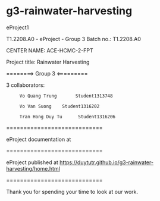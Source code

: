 # g3-rainwater-harvesting
eProject1

T1.2208.A0 - eProject - Group 3
Batch no.: T1.2208.A0

CENTER NAME: ACE-HCMC-2-FPT

Project title: Rainwater Harvesting

========> Group 3 <=========

3 collaborators:

         Vo Quang Trung       Student1313748

         Vo Van Suong    Student1316202
         
         Tran Hong Duy Tu      Student1316206
============================

eProject documentation at 

============================

eProject published at https://duytutr.github.io/g3-rainwater-harvesting/home.html

============================

Thank you for spending your time to look at our work.
